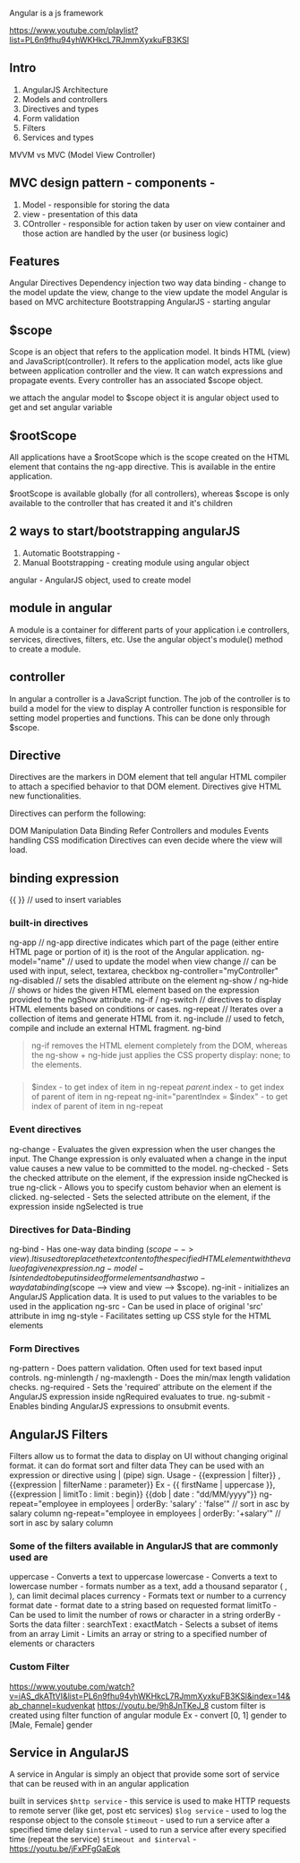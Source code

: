 Angular is a js framework

https://www.youtube.com/playlist?list=PL6n9fhu94yhWKHkcL7RJmmXyxkuFB3KSl

## Intro

1. AngularJS Architecture
2. Models and controllers
3. Directives and types
4. Form validation
5. Filters
6. Services and types

MVVM vs MVC (Model View Controller)

## MVC design pattern - components -

1. Model - responsible for storing the data
2. view - presentation of this data
3. COntroller - responsible for action taken by user on view container and those action are handled by the user (or business logic)

## Features

Angular Directives
Dependency injection
two way data binding - change to the model update the view, change to the view update the model
Angular is based on MVC architecture
Bootstrapping AngularJS - starting angular

## $scope

Scope is an object that refers to the application model. It binds HTML (view) and JavaScript(controller).
It refers to the application model, acts like glue between application controller and the view. It can watch expressions and propagate events.
Every controller has an associated $scope object.

we attach the angular model to $scope object
it is angular object
used to get and set angular variable

## $rootScope

All applications have a $rootScope which is the scope created on the HTML element that contains the ng-app directive. This is available in the entire application.

$rootScope is available globally (for all controllers), whereas $scope is only available to the controller that has created it and it's children

## 2 ways to start/bootstrapping angularJS

1. Automatic Bootstrapping - <html ng-app="myApp">
2. Manual Bootstrapping - creating module using angular object

angular - AngularJS object, used to create model

## module in angular

A module is a container for different parts of your application i.e controllers,
services, directives, filters, etc.
Use the angular object's module() method to create a module.

## controller

In angular a controller is a JavaScript function. The job of the controller is to build a
model for the view to display
A controller function is responsible for setting model properties and functions. This can be done only through $scope.

## Directive

Directives are the markers in DOM element that tell angular HTML compiler to attach a specified behavior to that DOM element. Directives give HTML new functionalities.

Directives can perform the following:

DOM Manipulation
Data Binding
Refer Controllers and modules
Events handling
CSS modification
Directives can even decide where the view will load.

## binding expression

{{ }} // used to insert variables

### built-in directives

ng-app // ng-app directive indicates which part of the page (either entire HTML page or portion of it) is the root of the Angular application.
ng-model="name" // used to update the model when view change // can be used with input, select, textarea, checkbox
ng-controller="myController"
ng-disabled // sets the disabled attribute on the element
ng-show / ng-hide // shows or hides the given HTML element based on the expression provided to the ngShow attribute.
ng-if / ng-switch // directives to display HTML elements based on conditions or cases.
ng-repeat // Iterates over a collection of items and generate HTML from it.
ng-include // used to fetch, compile and include an external HTML fragment.
ng-bind

> ng-if removes the HTML element completely from the DOM, whereas the ng-show + ng-hide just applies the CSS property display: none; to the elements.

###

> $index - to get index of item in ng-repeat
> $parent.$index - to get index of parent of item in ng-repeat
> ng-init="parentIndex = $index" - to get index of parent of item in ng-repeat

### Event directives

ng-change - Evaluates the given expression when the user changes the input. The Change expression is only evaluated when a change in the input value causes a new value to be committed to the model.
ng-checked - Sets the checked attribute on the element, if the expression inside ngChecked is true
ng-click - Allows you to specify custom behavior when an element is clicked.
ng-selected - Sets the selected attribute on the element, if the expression inside ngSelected is true

### Directives for Data-Binding

ng-bind - Has one-way data binding ($scope --> view). It is used to replace the text content of the specified HTML element with the value of a given expression.
ng-model - Is intended to be put inside of form elements and has two-way data binding ($scope --> view and view --> $scope).
ng-init - initializes an AngularJS Application data. It is used to put values to the variables to be used in the application
ng-src - Can be used in place of original 'src' attribute in img
ng-style - Facilitates setting up CSS style for the HTML elements

### Form Directives

ng-pattern - Does pattern validation. Often used for text based input controls.
ng-minlength / ng-maxlength - Does the min/max length validation checks.
ng-required - Sets the 'required' attribute on the element if the AngularJS expression inside ngRequired evaluates to true.
ng-submit - Enables binding AngularJS expressions to onsubmit events.

## AngularJS Filters

Filters allow us to format the data to display on UI without changing original format.
it can do format sort and filter data
They can be used with an expression or directive using | (pipe) sign.
Usage - {{expression | filter}} , {{expression | filterName : parameter}}
Ex -
{{ firstName | uppercase }},
{{expression | limitTo : limit : begin}}
{{dob | date : "dd/MM/yyyy"}}
ng-repeat="employee in employees | orderBy: 'salary' : 'false'" // sort in asc by salary column
ng-repeat="employee in employees | orderBy: '+salary'" // sort in asc by salary column

### Some of the filters available in AngularJS that are commonly used are

uppercase - Converts a text to uppercase
lowercase - Converts a text to lowercase
number - formats number as a text, add a thousand separator ( , ), can limit decimal places
currency - Formats text or number to a currency format
date - format date to a string based on requested format
limitTo - Can be used to limit the number of rows or character in a string
orderBy - Sorts the data
filter : searchText : exactMatch - Selects a subset of items from an array
Limit - Limits an array or string to a specified number of elements or characters

### Custom Filter
https://www.youtube.com/watch?v=iAS_dkATtVI&list=PL6n9fhu94yhWKHkcL7RJmmXyxkuFB3KSl&index=14&ab_channel=kudvenkat
https://youtu.be/9h8JnTKeJ_8
custom filter is created using filter function of angular module
Ex - convert [0, 1] gender to [Male, Female] gender


## Service in AngularJS
A service in Angular is simply an object that provide some sort of service that can
be reused with in an angular application

built in services
`$http service` - this service is used to make HTTP requests to remote server (like get, post etc services) 
`$log service` - used to log the response object to the console 
`$timeout` - used to run a service after a specified time delay
`$interval` - used to run a service after every specified time (repeat the service)
`$timeout and $interval` - https://youtu.be/jFxPFgGaEqk
``
``


